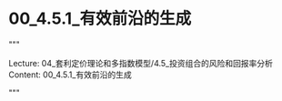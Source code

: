 # 00_4.5.1_有效前沿的生成

"""

Lecture: 04_套利定价理论和多指数模型/4.5_投资组合的风险和回报率分析
Content: 00_4.5.1_有效前沿的生成

"""

